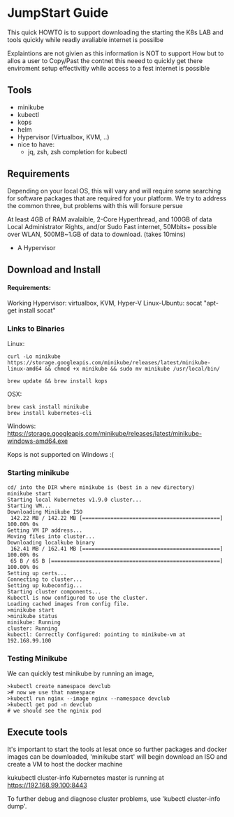 # JumpStart Guide
This quick HOWTO is to support downloading the starting the K8s LAB and tools quickly while readly avaliable internet is possilbe

Explaintions are not givien as this information is NOT to support How but to allos a user to Copy/Past the contnet this neeed to quickly get there enviroment setup effectivitly while access to a fest internet is possible

## Tools
 - minikube
 - kubectl
 - kops
 - helm
 - Hypervisor (Virtualbox, KVM, ..)
 - nice to have:
    - jq, zsh, zsh completion for kubectl

## Requirements
Depending on your local OS, this will vary and will require some searching for software packages that are required for your platform. We try to address the common three, but problems with this will forsure persue

At least 4GB of RAM avalaible, 2-Core Hyperthread, and 100GB of data
Local Administrator Rights, and/or Sudo
Fast internet, 50Mbits+ possible over WLAN, 500MB~1.GB of data to download. (takes 10mins)

 - A Hypervisor

## Download and Install

#### Requirements: 
Working Hypervisor: virtualbox, KVM, Hyper-V
Linux-Ubuntu: socat "apt-get install socat"

### Links to Binaries

Linux:

	curl -Lo minikube https://storage.googleapis.com/minikube/releases/latest/minikube-linux-amd64 && chmod +x minikube && sudo mv minikube /usr/local/bin/
 
	brew update && brew install kops

OSX:

    brew cask install minikube
    brew install kubernetes-cli

Windows: https://storage.googleapis.com/minikube/releases/latest/minikube-windows-amd64.exe

Kops is not supported on Windows :(

### Starting minikube

	cd/ into the DIR where minikube is (best in a new directory)
    minikube start                                                   
    Starting local Kubernetes v1.9.0 cluster...           
    Starting VM...                                          
    Downloading Minikube ISO                                                         
     142.22 MB / 142.22 MB [============================================] 100.00% 0s
    Getting VM IP address...                              
    Moving files into cluster...                                                                    
    Downloading localkube binary                                                              
     162.41 MB / 162.41 MB [============================================] 100.00% 0s      
     65 B / 65 B [======================================================] 100.00% 0s                         
    Setting up certs...                                         
    Connecting to cluster...                                        
    Setting up kubeconfig...                                                    
    Starting cluster components...                                                                           
    Kubectl is now configured to use the cluster.                                      
    Loading cached images from config file.        
    >minikube start
    >minikube status
    minikube: Running
    cluster: Running
    kubectl: Correctly Configured: pointing to minikube-vm at 192.168.99.100

### Testing Minikube
We can quickly test minikube by running an image, 

	>kubectl create namespace devclub
	># now we use that namespace
	>kubectl run nginx --image nginx --namespace devclub
	>kubectl get pod -n devclub 
	# we should see the nginix pod

## Execute tools

It's important to start the tools at lesat once so further packages and docker images can be downloaded, 'minikube start' will begin download an ISO and create a VM to host the docker machine


kukubectl cluster-info
Kubernetes master is running at https://192.168.99.100:8443

To further debug and diagnose cluster problems, use 'kubectl cluster-info dump'.

